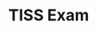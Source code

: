 <html>
<head></head>
<body>
	<h1>TISS Exam</h1>
	<ul hidden> 
	  <li><a href="https://ambarfulzele.github.io/RiyaJain/TISSNETMock1.html">TISS NET Mock 1</a></li>
	</ul>
</body></html>
